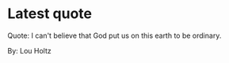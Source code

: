 # Latest quote 

Quote: I can't believe that God put us on this earth to be ordinary. 

By: Lou Holtz